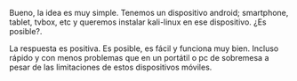 Bueno, la idea es muy simple. Tenemos un dispositivo android; smartphone, tablet, tvbox, etc y queremos instalar kali-linux en ese dispositivo. ¿Es posible?.

La respuesta es positiva. Es posible, es fácil y funciona muy bien. Incluso rápido y con menos problemas que en un portátil o pc de sobremesa a pesar de las limitaciones de estos dispositivos móviles.
